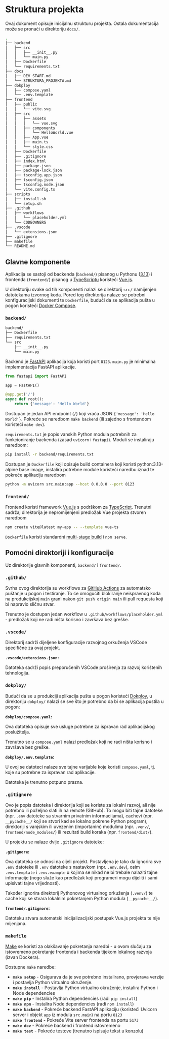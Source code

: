 # Struktura projekta

Ovaj dokument opisuje inicijalnu strukturu projekta. Ostala dokumentacija može se pronaći u direktoriju `docs/`.

```bash
.
├── backend
│   ├── src
│   │   ├── __init__.py
│   │   └── main.py
│   ├── Dockerfile
│   └── requirements.txt
├── docs
│   ├── DEV_START.md
│   └── STRUKTURA_PROJEKTA.md
├── dokploy
│   ├── compose.yaml
│   └── .env.template
├── frontend
│   ├── public
│   │   └── vite.svg
│   ├── src
│   │   ├── assets
│   │   │   └── vue.svg
│   │   ├── components
│   │   │   └── HelloWorld.vue
│   │   ├── App.vue
│   │   ├── main.ts
│   │   └── style.css
│   ├── Dockerfile
│   ├── .gitignore
│   ├── index.html
│   ├── package.json
│   ├── package-lock.json
│   ├── tsconfig.app.json
│   ├── tsconfig.json
│   ├── tsconfig.node.json
│   └── vite.config.ts
├── scripts
│   ├── install.sh
│   └── setup.sh
├── .github
│   ├── workflows
│   │   └── placeholder.yml
│   └── CODEOWNERS
├── .vscode
│   └── extensions.json
├── .gitignore
├── makefile
└── README.md
```

## Glavne komponente

Aplikacija se sastoji od backenda (`backend/`) pisanog u Pythonu ([3.13](https://www.python.org/downloads/release/python-3130/)) i frontenda (`frontend/`) pisanog u [TypeScriptu](https://www.typescriptlang.org/) koristeći [Vue.js](https://vuejs.org/).

U direktoriju svake od tih komponenti nalazi se direktorij `src/` namijenjen datotekama izvornog koda. Pored tog direktorija nalaze se potrebni konfiguracijski dokumenti te `Dockerfile`, budući da se aplikacija pušta u pogon koristeći [Docker Compose](https://docs.docker.com/compose/).

### `backend/`

```bash
backend/
├── Dockerfile
├── requirements.txt
└── src
    ├── __init__.py
    └── main.py
```

Backend je [FastAPI](https://fastapi.tiangolo.com/) aplikacija koja koristi port `8123`. `main.py` je minimalna implementacija FastAPI aplikacije.

```py
from fastapi import FastAPI

app = FastAPI()

@app.get('/')
async def root():
    return {'message': 'Hello World'}
```

Dostupan je jedan API endpoint (`/`) koji vraća JSON `{'message': 'Hello World'}`. Pokreće se naredbom `make backend` (ili zajedno s frontendom koristeći `make dev`).

`requirements.txt` je popis vanskih Python modula potrebnih za funkcioniranje backenda (zasad `uvicorn` i `fastapi`). Moduli se instaliraju naredbom:

```bash
pip install -r backend/requirements.txt
```

Dostupan je `Dockerfile` koji opisuje build containera koji koristi python:3.13-alpine base image, instalira potrebne module koristeći naredbu iznad te pokreće aplikaciju naredbom

```bash
python -m uvicorn src.main:app --host 0.0.0.0 --port 8123
```

### `frontend/`

Frontend koristi framework [Vue.js](https://vuejs.org/) s podrškom za [TypeScript](https://www.typescriptlang.org/). Trenutni sadržaj direktorija je nepromijenjeni predložak Vue projekta stvoren naredbom

```bash
npm create vite@latest my-app -- --template vue-ts
```

`Dockerfile` koristi standardni [multi-stage build](https://docs.docker.com/build/building/multi-stage/) i `npm serve`.

## Pomoćni direktoriji i konfiguracije

Uz direktorije glavnih komponenti, `backend/` i `frontend/`.

### `.github/`

Svrha ovog direktorija su workflows za [GitHub Actions](https://github.com/features/actions) za automatsko puštanje u pogon i testiranje. To će omogućiti blokiranje neispravnog koda na produkcijskoj `main` grani nakon `git push origin main` ili pull requesta koji bi napravio sličnu stvar.

Trenutno je dostupan jedan workflow u `.github/workflows/placeholder.yml` - predložak koji ne radi ništa korisno i završava bez greške.

### `.vscode/`

Direktorij sadrži dijeljene konfiguracije razvojnog orkuženja VSCode specifične za ovaj projekt.

**`.vscode/extensions.json`:**

Datoteka sadrži popis preporučenih VSCode proširenja za razvoj korištenih tehnologija.

### `dokploy/`

Budući da se u produkciji aplikacija pušta u pogon koristeći [Dokploy](https://dokploy.com/), u direktoriju `dokploy/` nalazi se sve što je potrebno da bi se aplikacija pustila u pogon:

**`dokploy/compose.yaml`:**

Ova datoteka opisuje sve usluge potrebne za ispravan rad aplikacijskog poslužitelja.

Trenutno se u `compose.yaml` nalazi predložak koji ne radi ništa korisno i završava bez greške.

**`dokploy/.env.template`:**

U ovoj se datoteci nalaze sve tajne varijable koje koristi `compose.yaml`, tj. koje su potrebne za ispravan rad aplikacije.

Datoteka je trenutno potpuno prazna.

### `.gitignore`

Ovo je popis datoteka i direktorija koji se koriste za lokalni razvoj, ali nije potrebno ili poželjno slati ih na remote (GitHub). To mogu biti tajne datoteke (npr. `.env` datoteke sa stvarnim privatnim informacijama), cachevi (npr. `__pycache__/` koji se stvori kad se lokalno pokrene Python program), direktoriji s vanjskim ili uvezenim (importanim) modulima (npr. `.venv/`, `frontend/node_modules/`) ili rezultati build koraka (npr. `frontend/dist/`).

U projektu se nalaze dvije `.gitignore` datoteke:

**`.gitignore`:**

Ova datoteka se odnosi na cijeli projekt. Postavljena je tako da ignorira sve `.env` datoteke ili `.env` datoteke s nastavkom (npr. `.env.dev`), osim `.env.template` i `.env.example` u kojima se nikad ne bi trebale nalaziti tajne informacije (nego služe kao predložak koji programeri mogu dijeliti i sami upisivati tajne vrijednosti).

Također ignorira direktorij Pythonovog virtualnog orkuženja (`.venv/`) te cache koji se stvara lokalnim pokretanjem Python modula (`__pycache__/`).

**`frontend/.gitignore`:**

Datoteku stvara automatski inicijalizacijski postupak Vue.js projekta te nije mijenjana.

### `makefile`

[Make](https://en.wikipedia.org/wiki/Make_(software)) se koristi za olakšavanje pokretanja naredbi - u ovom slučaju za istovremeno pokretanje frontenda i backenda tijekom lokalnog razvoja (izvan Dockera).

Dostupne `make` naredbe:

- **`make setup`** - Osigurava da je sve potrebno instalirano, provjerava verzije i postavlja Python virtualno okruženje.
- **`make install`** - Postavlja Python virtualno okruženje, instalira Python i Node dependencies
- **`make pip`** - Instalira Python dependencies (radi `pip install`)
- **`make npm`** - Instalira Node dependencies (radi `npm install`)
- **`make backend`** - Pokreće backend FastAPI aplikaciju (koristeći Uvicorn server i objekt `app` iz modula `src.main`) na portu `8123`
- **`make frontend`** - Pokreće Vite server frontenda na portu `5173`
- **`make dev`** - Pokreće backend i frontend istovremeno
- **`make test`** - Pokreće testove (trenutno ispisuje tekst u konzolu)
